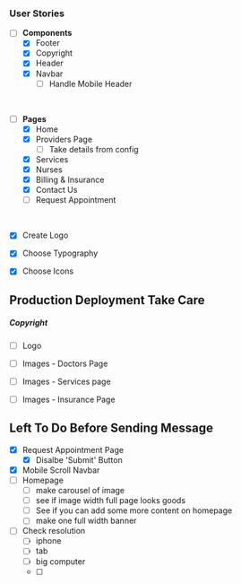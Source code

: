 ### User Stories

- [ ] __Components__
  - [x] Footer
  - [x] Copyright
  - [x] Header
  - [x] Navbar
    - [ ] Handle Mobile Header
  
<br>  

- [ ] __Pages__
  - [x] Home
  - [x] Providers Page
    - [ ] Take details from config
  - [x] Services
  - [x] Nurses
  - [x] Billing & Insurance
  - [x] Contact Us
  - [ ] Request Appointment

<br>

- [x] Create Logo
- [x] Choose Typography
- [x] Choose Icons



## Production Deployment Take Care

##### Copyright 
- [ ] Logo
- [ ] Images - Doctors Page
- [ ] Images - Services page
- [ ] Images - Insurance Page


## Left To Do Before Sending Message
- [x] Request Appointment Page
  - [x] Disalbe 'Submit' Button
- [x] Mobile Scroll Navbar
- [ ] Homepage
  - [ ] make carousel of image
  - [ ] see if image width full page looks goods
  - [ ] See if you can add some more content on homepage
  - [ ] make one full width banner
- [ ] Check resolution
  - [ ] iphone
  - [ ] tab
  - [ ] big computer
  - [ ] 